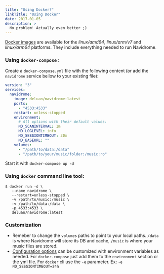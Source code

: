```yaml
---
title: "Using Docker?"
linkTitle: "Using Docker"
date: 2017-01-05
description: >
  No problem! Actually even better ;)
---
```



[Docker images](https://hub.docker.com/r/deluan/navidrome) are available for the 
_linux/amd64_, _linux/arm/v7_ and _linux/arm64_ platforms. They include everything needed to 
run Navidrome.


### Using `docker-compose` :

Create a `docker-compose.yml` file with the following content (or add the `navidrome` service 
bellow to your existing file):
```yaml
version: "3"
services:
  navidrome:
    image: deluan/navidrome:latest
    ports:
      - "4533:4533"
    restart: unless-stopped
    environment:
      # All options with their default values:
      ND_SCANINTERVAL: 1m
      ND_LOGLEVEL: info  
      ND_SESSIONTIMEOUT: 30m
      ND_BASEURL: ""
    volumes:
      - "/path/to/data:/data"
      - "/path/to/your/music/folder:/music:ro"
```
Start it with `docker-compose up -d`


### Using `docker` command line tool:
```shell
$ docker run -d \
   --name navidrome \
   --restart=unless-stopped \
   -v /path/to/music:/music \
   -v /path/to/data:/data \
   -p 4533:4533 \ 
   deluan/navidrome:latest
```


### Customization
- Remeber to change the `volumes` paths to point to your local paths. `/data` is where Navidrome 
will store its DB and cache, `/music` is where your music files are stored. 
- [Configuration options](/docs/usage/configuration-options/) can be customized with environment 
variables as needed. For `docker-compose` just add them to the `environment` section or the yml 
file. For `docker` cli use the `-e` parameter. Ex: `-e ND_SESSIONTIMEOUT=24h`
